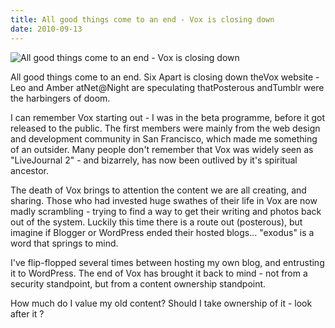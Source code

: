 ```yaml
---
title: All good things come to an end - Vox is closing down
date: 2010-09-13
---
```


![All good things come to an end - Vox is closing down](https://source.unsplash.com/Pll7AP6NFpY/1600x900)

All good things come to an end. Six Apart is closing down theVox website - Leo and Amber atNet@Night are speculating thatPosterous andTumblr were the harbingers of doom.

I can remember Vox starting out - I was in the beta programme, before it got released to the public. The first members were mainly from the web design and development community in San Francisco, which made me something of an outsider. Many people don't remember that Vox was widely seen as "LiveJournal 2" - and bizarrely, has now been outlived by it's spiritual ancestor.

The death of Vox brings to attention the content we are all creating, and sharing. Those who had invested huge swathes of their life in Vox are now madly scrambling - trying to find a way to get their writing and photos back out of the system. Luckily this time there is a route out (posterous), but imagine if Blogger or WordPress ended their hosted blogs... "exodus" is a word that springs to mind.

I've flip-flopped several times between hosting my own blog, and entrusting it to WordPress. The end of Vox has brought it back to mind - not from a security standpoint, but from a content ownership standpoint.

How much do I value my old content? Should I take ownership of it - look after it ?